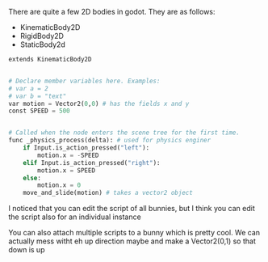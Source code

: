 


There are quite a few 2D bodies in godot. They are as follows: 

* KinematicBody2D
* RigidBody2D
* StaticBody2d


```python
extends KinematicBody2D


# Declare member variables here. Examples:
# var a = 2
# var b = "text"
var motion = Vector2(0,0) # has the fields x and y
const SPEED = 500


# Called when the node enters the scene tree for the first time.
func _physics_process(delta): # used for physics enginer
	if Input.is_action_pressed("left"):
		motion.x = -SPEED
	elif Input.is_action_pressed("right"):
		motion.x = SPEED 
	else:
		motion.x = 0
	move_and_slide(motion) # takes a vector2 object
```


I noticed that you can edit the script of all bunnies, but I think you can edit the script also for an individual instance

You can also attach multiple scripts to a bunny which is pretty cool. 
We can actually mess witht eh up direction maybe and make a Vector2(0,1) so that down is up